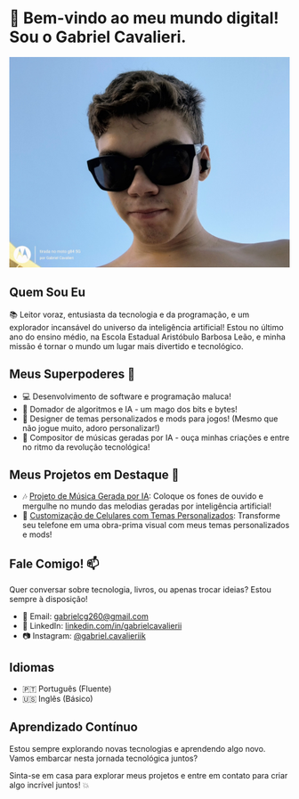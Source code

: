 # 👋 Bem-vindo ao meu mundo digital! Sou o Gabriel Cavalieri. 

![Imagem de Gabriel Cavalieri](https://github.com/gabrielcavalieri/gabrielcavalieri/blob/main/IMG_20240503_160440445_HDR_AE.jpg)
## Quem Sou Eu

📚 Leitor voraz, entusiasta da tecnologia e da programação, e um explorador incansável do universo da inteligência artificial! Estou no último ano do ensino médio, na Escola Estadual Aristóbulo Barbosa Leão, e minha missão é tornar o mundo um lugar mais divertido e tecnológico.

## Meus Superpoderes 💪

- 💻 Desenvolvimento de software e programação maluca!
- 🤖 Domador de algoritmos e IA - um mago dos bits e bytes!
- 🎨 Designer de temas personalizados e mods para jogos! (Mesmo que não jogue muito, adoro personalizar!)
- 🎵 Compositor de músicas geradas por IA - ouça minhas criações e entre no ritmo da revolução tecnológica!

## Meus Projetos em Destaque 🚀

- 🎶 [Projeto de Música Gerada por IA](https://drive.google.com/drive/folders/1QVPoTQ0F4HXXFtk0Y5SQE_mHRDaaU2Q5?usp=sharing): Coloque os fones de ouvido e mergulhe no mundo das melodias geradas por inteligência artificial!
- 📱 [Customização de Celulares com Temas Personalizados](https://drive.google.com/drive/folders/1MoLKFdKjGfGZ0BVLHX1IPPzNeJuwq5rb?usp=sharing): Transforme seu telefone em uma obra-prima visual com meus temas personalizados e mods!

## Fale Comigo! 📫

Quer conversar sobre tecnologia, livros, ou apenas trocar ideias? Estou sempre à disposição!

- 📧 Email: gabrielcg260@gmail.com
- 🔗 LinkedIn: [linkedin.com/in/gabrielcavalierii](https://www.linkedin.com/in/gabrielcavalierii/)
- 📷 Instagram: [@gabriel.cavalieriik](https://www.instagram.com/gabe.cavalieri/)

## Idiomas

- 🇵🇹 Português (Fluente)
- 🇺🇸 Inglês (Básico)

## Aprendizado Contínuo

Estou sempre explorando novas tecnologias e aprendendo algo novo. Vamos embarcar nesta jornada tecnológica juntos?

Sinta-se em casa para explorar meus projetos e entre em contato para criar algo incrível juntos! 💥
